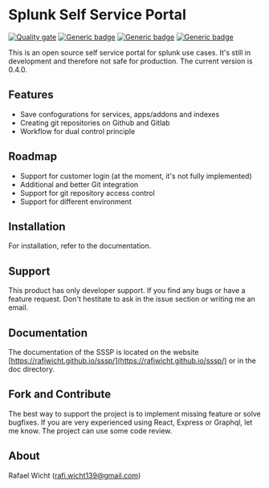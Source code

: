 # Splunk Self Service Portal

[![Quality gate](https://sonarcloud.io/api/project_badges/quality_gate?project=rafiwicht_sssp)](https://sonarcloud.io/dashboard?id=rafiwicht_sssp)
[![Generic badge](https://img.shields.io/badge/status-alpha-red.svg)](https://github.com/rafiwicht/sssp/)
[![Generic badge](https://img.shields.io/badge/documentation-yes-green.svg)](https://rafiwicht.github.io/sssp/)
[![Generic badge](https://img.shields.io/badge/maintened-yes-green.svg)](https://github.com/rafiwicht/)

This is an open source self service portal for splunk use cases. It's still in development and therefore not safe for production. The current version is 0.4.0.

## Features

- Save confogurations for services, apps/addons and indexes
- Creating git repositories on Github and Gitlab
- Workflow for dual control principle

## Roadmap

- Support for customer login (at the moment, it's not fully implemented)
- Additional and better Git integration
- Support for git repository access control
- Support for different environment

## Installation

For installation, refer to the documentation.

## Support

This product has only developer support. If you find any bugs or have a feature request. Don't hestitate to ask in the issue section or writing me an email.

## Documentation

The documentation of the SSSP is located on the website [https://rafiwicht.github.io/sssp/](https://rafiwicht.github.io/sssp/) or in the doc directory.


## Fork and Contribute

The best way to support the project is to implement missing feature or solve bugfixes. If you are very experienced using React, Express or Graphql, let me know. The project can use some code review.

## About

Rafael Wicht (rafi.wicht139@gmail.com)
